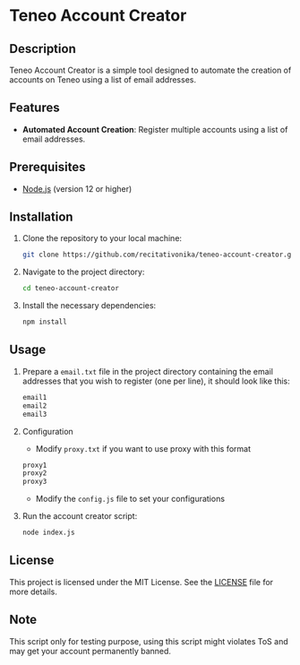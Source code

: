 # Teneo Account Creator

## Description
Teneo Account Creator is a simple tool designed to automate the creation of accounts on Teneo using a list of email addresses.

## Features
- **Automated Account Creation**: Register multiple accounts using a list of email addresses.

## Prerequisites
- [Node.js](https://nodejs.org/) (version 12 or higher)

## Installation

1. Clone the repository to your local machine:
   ```bash
   git clone https://github.com/recitativonika/teneo-account-creator.git
   ```
2. Navigate to the project directory:
   ```bash
   cd teneo-account-creator
   ```
4. Install the necessary dependencies:
   ```bash
   npm install
   ```

## Usage

1. Prepare a `email.txt` file in the project directory containing the email addresses that you wish to register (one per line), it should look like this:
	```bash
 	email1
 	email2
 	email3
 	```
2. Configuration
 	- Modify `proxy.txt` if you want to use proxy with this format
	```bash
   	proxy1
   	proxy2
   	proxy3
	```
	- Modify the `config.js` file to set your configurations
	
4. Run the account creator script:
	```bash
	node index.js
	```

## License
This project is licensed under the MIT License. See the [LICENSE](LICENSE) file for more details.

## Note
This script only for testing purpose, using this script might violates ToS and may get your account permanently banned.
